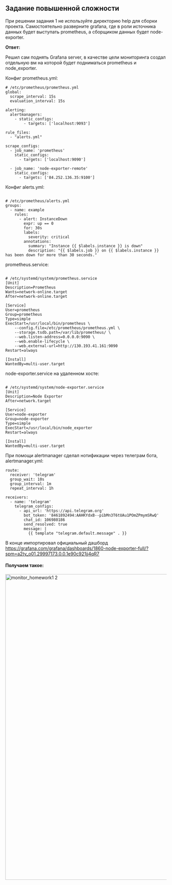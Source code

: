 ## Задание повышенной сложности
При решении задания 1 не используйте директорию help для сборки проекта. Самостоятельно разверните grafana, где в роли источника данных будет выступать prometheus, а сборщиком данных будет node-exporter.

**Ответ:**


Решил сам поднять Grafana server, в качестве цели мониторинга создал отдельную вм на которой будет подниматься prometheus и node_exporter.



Конфиг prometheus.yml: 

```
# /etc/prometheus/prometheus.yml
global:
  scrape_interval: 15s
  evaluation_interval: 15s

alerting:
  alertmanagers:
    - static_configs:
        - targets: ['localhost:9093']

rule_files:
  - "alerts.yml"

scrape_configs:
  - job_name: 'prometheus'
    static_configs:
      - targets: ['localhost:9090']

  - job_name: 'node-exporter-remote'
    static_configs:
      - targets: ['84.252.136.35:9100'] 
```

Конфиг alerts.yml:

```

# /etc/prometheus/alerts.yml
groups:
  - name: example
    rules:
      - alert: InstanceDown
        expr: up == 0
        for: 30s
        labels:
          severity: critical
        annotations:
          summary: "Instance {{ $labels.instance }} is down"
          description: "{{ $labels.job }} on {{ $labels.instance }} has been down for more than 30 seconds."
```

prometheus.service:

```

# /etc/systemd/system/prometheus.service
[Unit]
Description=Prometheus
Wants=network-online.target
After=network-online.target

[Service]
User=prometheus
Group=prometheus
Type=simple
ExecStart=/usr/local/bin/prometheus \
    --config.file=/etc/prometheus/prometheus.yml \
    --storage.tsdb.path=/var/lib/prometheus/ \
    --web.listen-address=0.0.0.0:9090 \
    --web.enable-lifecycle \
    --web.external-url=http://130.193.41.161:9090
Restart=always

[Install]
WantedBy=multi-user.target
```

node-exporter.service на удаленном хосте:

```

# /etc/systemd/system/node-exporter.service
[Unit]
Description=Node Exporter
After=network.target

[Service]
User=node-exporter
Group=node-exporter
Type=simple
ExecStart=/usr/local/bin/node_exporter
Restart=always

[Install]
WantedBy=multi-user.target
```

При помощи alertmanager сделал нотификации через телеграм бота, alertmanager.yml:

```
route:
  receiver: 'telegram'
  group_wait: 10s
  group_interval: 1m
  repeat_interval: 1h

receivers:
  - name: 'telegram'
    telegram_configs:
      - api_url: 'https://api.telegram.org'
        bot_token: '8461892494:AAHKYdxB--pibMn3T6tUAu1POmZPmymSRwQ'
        chat_id: 106980186
        send_resolved: true
        message: |
          {{ template "telegram.default.message" . }}
```


В конце импортировал официальный дашборд https://grafana.com/grafana/dashboards/1860-node-exporter-full/?spm=a2ty_o01.29997173.0.0.1e90c921jj4qR7

#### Получаем такое:

<img width="1683" height="951" alt="monitor_homework1 2" src="https://github.com/user-attachments/assets/6f23962f-5305-4537-a6ef-2128d12481cd" />



